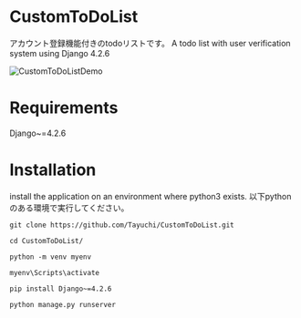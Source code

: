 # CustomToDoList
アカウント登録機能付きのtodoリストです。
A todo list with user verification system using Django 4.2.6

![CustomToDoListDemo](https://github.com/Tayuchi/CustomToDoList/assets/107281831/75e4fa88-330f-42a8-b475-882fcf70850b)

# Requirements
Django~=4.2.6


# Installation
install the application on an environment where python3 exists.
以下pythonのある環境で実行してください。
```
git clone https://github.com/Tayuchi/CustomToDoList.git
```
```
cd CustomToDoList/
```
```
python -m venv myenv
```
```
myenv\Scripts\activate
```
```
pip install Django~=4.2.6
```
```
python manage.py runserver
```
